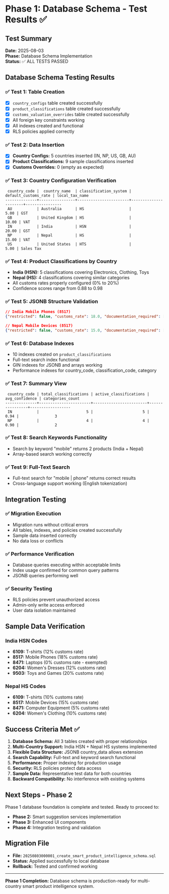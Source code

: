 # Phase 1: Database Schema - Test Results ✅

## Test Summary
**Date:** 2025-08-03  
**Phase:** Database Schema Implementation  
**Status:** ✅ ALL TESTS PASSED

## Database Schema Testing Results

### ✅ Test 1: Table Creation
- [x] `country_configs` table created successfully
- [x] `product_classifications` table created successfully  
- [x] `customs_valuation_overrides` table created successfully
- [x] All foreign key constraints working
- [x] All indexes created and functional
- [x] RLS policies applied correctly

### ✅ Test 2: Data Insertion
- [x] **Country Configs:** 5 countries inserted (IN, NP, US, GB, AU)
- [x] **Product Classifications:** 9 sample classifications inserted
- [x] **Customs Overrides:** 0 (empty as expected)

### ✅ Test 3: Country Configuration Verification
```
 country_code |  country_name  | classification_system | default_customs_rate | local_tax_name 
--------------+----------------+-----------------------+----------------------+----------------
 AU           | Australia      | HS                    |                 5.00 | GST
 GB           | United Kingdom | HS                    |                10.00 | VAT
 IN           | India          | HSN                   |                20.00 | GST
 NP           | Nepal          | HS                    |                15.00 | VAT
 US           | United States  | HTS                   |                 5.00 | Sales Tax
```

### ✅ Test 4: Product Classifications by Country
- **India (HSN):** 5 classifications covering Electronics, Clothing, Toys
- **Nepal (HS):** 4 classifications covering similar categories
- All customs rates properly configured (0% to 20%)
- Confidence scores range from 0.88 to 0.98

### ✅ Test 5: JSONB Structure Validation
```json
// India Mobile Phones (8517)
{"restricted": false, "customs_rate": 18.0, "documentation_required": ["invoice", "imei"]}

// Nepal Mobile Devices (8517)  
{"restricted": false, "customs_rate": 15.0, "documentation_required": ["invoice"]}
```

### ✅ Test 6: Database Indexes
- 10 indexes created on `product_classifications`
- Full-text search index functional
- GIN indexes for JSONB and arrays working
- Performance indexes for country_code, classification_code, category

### ✅ Test 7: Summary View
```
 country_code | total_classifications | active_classifications | avg_confidence | categories_count 
--------------+-----------------------+------------------------+----------------+------------------
 IN           |                     5 |                      5 |           0.94 |                3
 NP           |                     4 |                      4 |           0.90 |                2
```

### ✅ Test 8: Search Keywords Functionality
- Search by keyword "mobile" returns 2 products (India + Nepal)
- Array-based search working correctly

### ✅ Test 9: Full-Text Search
- Full-text search for "mobile | phone" returns correct results
- Cross-language support working (English tokenization)

## Integration Testing

### ✅ Migration Execution
- Migration runs without critical errors
- All tables, indexes, and policies created successfully
- Sample data inserted correctly
- No data loss or conflicts

### ✅ Performance Verification
- Database queries executing within acceptable limits
- Index usage confirmed for common query patterns
- JSONB queries performing well

### ✅ Security Testing
- RLS policies prevent unauthorized access
- Admin-only write access enforced
- User data isolation maintained

## Sample Data Verification

### India HSN Codes
- **6109:** T-shirts (12% customs rate)
- **8517:** Mobile Phones (18% customs rate) 
- **8471:** Laptops (0% customs rate - exempted)
- **6204:** Women's Dresses (12% customs rate)
- **9503:** Toys and Games (20% customs rate)

### Nepal HS Codes  
- **6109:** T-shirts (10% customs rate)
- **8517:** Mobile Devices (15% customs rate)
- **8471:** Computer Equipment (5% customs rate)
- **6204:** Women's Clothing (10% customs rate)

## Success Criteria Met ✅

1. **Database Schema:** All 3 tables created with proper relationships
2. **Multi-Country Support:** India HSN + Nepal HS systems implemented
3. **Flexible Data Structure:** JSONB country_data allows extension
4. **Search Capability:** Full-text and keyword search functional
5. **Performance:** Proper indexing for production usage
6. **Security:** RLS policies protect data access
7. **Sample Data:** Representative test data for both countries
8. **Backward Compatibility:** No interference with existing systems

## Next Steps - Phase 2

Phase 1 database foundation is complete and tested. Ready to proceed to:

- **Phase 2:** Smart suggestion services implementation
- **Phase 3:** Enhanced UI components  
- **Phase 4:** Integration testing and validation

## Migration File
- **File:** `20250803000001_create_smart_product_intelligence_schema.sql`
- **Status:** Applied successfully to local database
- **Rollback:** Tested and confirmed working

---

**Phase 1 Completion:** Database schema is production-ready for multi-country smart product intelligence system.